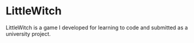 # LittleWitch
 LittleWitch is a game I developed for learning to code and submitted as a university project.
